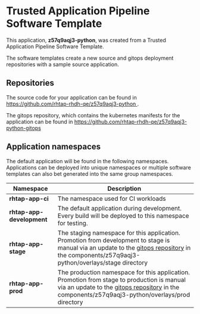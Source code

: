 # Trusted Application Pipeline Software Template

This application, **z57q9aqj3-python**, was created from a Trusted Application Pipeline Software Template.

The software templates create a new source and gitops deployment repositories with a sample source application. 

## Repositories

The source code for your application can be found in [https://github.com/rhtap-rhdh-qe/z57q9aqj3-python ](https://github.com/rhtap-rhdh-qe/z57q9aqj3-python ).
 
The gitops repository, which contains the kubernetes manifests for the application can be found in 
[https://github.com/rhtap-rhdh-qe/z57q9aqj3-python-gitops ](https://github.com/rhtap-rhdh-qe/z57q9aqj3-python-gitops ) 

## Application namespaces 

The default application will be found in the following namespaces. Applications can be deployed into unique namespaces or multiple software templates can also bet generated into the same group namespaces.  

|  Namespace   |  Description   |  
| -------- | -------- |
| **rhtap-app-ci** | The namespace used for CI workloads |
| **rhtap-app-development** | The default application during development. Every build will be deployed to this namespace for testing. |
| **rhtap-app-stage** | The staging namespace for this application. Promotion from development to stage is manual via an update to the [gitops repository](https://github.com/rhtap-rhdh-qe/z57q9aqj3-python-gitops ) in the components/z57q9aqj3-python/overlays/stage directory |
| **rhtap-app-prod** | The production namespace for this application. Promotion from stage to production is manual via an update to the [gitops repository](https://github.com/rhtap-rhdh-qe/z57q9aqj3-python-gitops ) in the components/z57q9aqj3-python/overlays/prod directory |